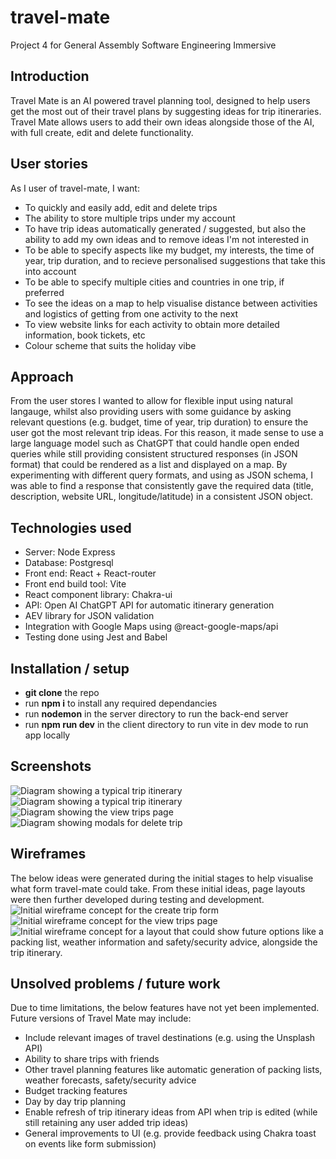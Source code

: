 # travel-mate
Project 4 for General Assembly Software Engineering Immersive 

## Introduction
Travel Mate is an AI powered travel planning tool, designed to help users get the most out of their travel plans 
by suggesting ideas for trip itineraries. Travel Mate allows users to add their own ideas alongside those of the AI, with full create, edit and delete functionality. 

## User stories
As I user of travel-mate, I want:
* To quickly and easily add, edit and delete trips
* The ability to store multiple trips under my account
* To have trip ideas automatically generated / suggested, but also the ability to add my own ideas and to remove ideas I'm not interested in
* To be able to specify aspects like my budget, my interests, the time of year, trip duration, and to recieve personalised suggestions that take this into account
* To be able to specify multiple cities and countries in one trip, if preferred
* To see the ideas on a map to help visualise distance between activities and logistics of getting from one activity to the next
* To view website links for each activity to obtain more detailed information, book tickets, etc
* Colour scheme that suits the holiday vibe

## Approach  
From the user stores I wanted to allow for flexible input using natural langauge, whilst also providing users with some guidance by asking relevant questions (e.g. budget, time of year, trip duration) to ensure the user got the most relevant trip ideas. For this reason, it made sense to use a large language model such as ChatGPT that could handle open ended queries while still providing consistent structured responses (in JSON format) that could be rendered as a list and displayed on a map. By experimenting with different query formats, and using as JSON schema, I was able to find a response that consistently gave the required data (title, description, website URL, longitude/latitude) in a consistent JSON object. 

## Technologies used
* Server: Node Express 
* Database: Postgresql 
* Front end: React + React-router
* Front end build tool: Vite 
* React component library: Chakra-ui
* API: Open AI ChatGPT API for automatic itinerary generation
* AEV library for JSON validation
* Integration with Google Maps using @react-google-maps/api 
* Testing done using Jest and Babel

## Installation / setup 
* **git clone** the repo
* run **npm i** to install any required dependancies
* run **nodemon** in the server directory to run the back-end server
* run **npm run dev** in the client directory to run vite in dev mode to run app locally

## Screenshots
![Diagram showing a typical trip itinerary](./screenshots/Screenshot1.png) 
![Diagram showing a typical trip itinerary](./screenshots/Screenshot2.png) 
![Diagram showing the view trips page](./screenshots/Screenshot3.png) 
![Diagram showing modals for delete trip](./screenshots/Screenshot4.png) 

## Wireframes
The below ideas were generated during the initial stages to help visualise what form travel-mate could take. From these initial ideas, page layouts were then further developed during testing and development. 
![Initial wireframe concept for the create trip form](./screenshots/Wireframe-CreateNewTrip.png) 
![Initial wireframe concept for the view trips page](./screenshots/Wireframe-MySavedTrips.png) 
![Initial wireframe concept for a layout that could show future options like a packing list, weather information and safety/security advice, alongside the trip itinerary.](./screenshots/Wireframe-FutureWork.png) 

## Unsolved problems / future work
Due to time limitations, the below features have not yet been implemented. Future versions of Travel Mate may include:
* Include relevant images of travel destinations (e.g. using the Unsplash API) 
* Ability to share trips with friends
* Other travel planning features like automatic generation of packing lists, weather forecasts, safety/security advice
* Budget tracking features
* Day by day trip planning
* Enable refresh of trip itinerary ideas from API when trip is edited (while still retaining any user added trip ideas)
* General improvements to UI (e.g. provide feedback using Chakra toast on events like form submission)
